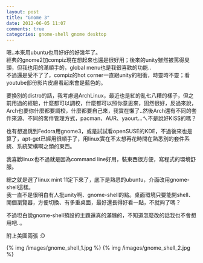 ```yaml
---
layout: post
title: "Gnome 3"
date: 2012-06-05 11:07
comments: true
categories: gnome-shell gnome desktop
---
```

嗯..本來用ubuntu也用好好的好幾年了。  
經典的gnome2加compiz現在想起來也還是很好用；後來的unity雖然被罵得臭頭，但我也用的滿順手的，global menu也是我很喜歡的功能..  
不過還是受不了了，compiz的hot corner一直跟unity的相衝，時靈時不靈；看youtube部份影片皮膚看起來會是藍色的。

要換別的distro的話，我考慮過ArchLinux，最近也是紅的亂七八糟的樣子，但之前用過的經驗，什麼都可以調校，什麼都可以照你意思來，固然很好，反過來說，Arch也要你什麼都要調校，什麼都要自己來，我實在懶了..然後Arch還有不同的套件來源、不同的套件管理方式，pacman、AUR、yaourt...ㄟ不是說好KISS的嗎？

也有想過跳到Fedora用gnome3，或是試試看openSUSE的KDE，不過後來也是算了，apt-get已經用很順手了，用linux實在不太想再花時間在熟悉別的套件系統、系統架構啊之類的東西。

我喜歡linux也不過就是因為command line好用，裝東西很方便，寫程式的環境舒服。

總之就是選了linux mint 11定下來了，底下是熟悉的ubuntu，介面改用gnome-shell這樣。  
我一直不是很明白有人批unity啊、gnome-shell的點。桌面環境只要能開shell、開個瀏覽器，方便切換、有多重桌面，最好還長得好看一點，不就夠了嗎？

不過坦白說gnome-shell預設的主題還真的滿醜的，不知道怎麼改的話我也不會想用吧..。

附上美圖兩張 :D

{% img /images/gnome_shell_1.jpg %}
{% img /images/gnome_shell_2.jpg %}
